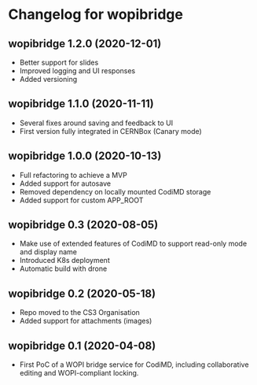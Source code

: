 # Changelog for wopibridge

## wopibridge 1.2.0 (2020-12-01)

* Better support for slides
* Improved logging and UI responses
* Added versioning

## wopibridge 1.1.0 (2020-11-11)

* Several fixes around saving and feedback to UI
* First version fully integrated in CERNBox (Canary mode)

## wopibridge 1.0.0 (2020-10-13)

* Full refactoring to achieve a MVP
* Added support for autosave
* Removed dependency on locally mounted CodiMD storage
* Added support for custom APP_ROOT

## wopibridge 0.3 (2020-08-05)

* Make use of extended features of CodiMD to support
  read-only mode and display name
* Introduced K8s deployment
* Automatic build with drone

## wopibridge 0.2 (2020-05-18)

* Repo moved to the CS3 Organisation
* Added support for attachments (images)

## wopibridge 0.1 (2020-04-08)

* First PoC of a WOPI bridge service for CodiMD,
  including collaborative editing and WOPI-compliant locking.
